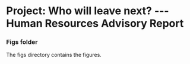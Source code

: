# Project: Who will leave next? ---Human Resources Advisory Report
### Figs folder

The figs directory contains the figures. 
